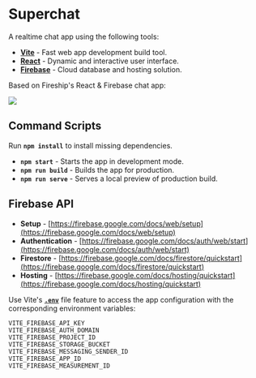 # Superchat

A realtime chat app using the following tools:

* [**Vite**](https://vitejs.dev) - Fast web app development build tool.
* [**React**](https://react.dev) - Dynamic and interactive user interface.
* [**Firebase**](https://firebase.google.com) - Cloud database and hosting solution.

Based on Fireship's React & Firebase chat app:

[![](http://img.youtube.com/vi/zQyrwxMPm88/0.jpg)](https://www.youtube.com/watch?v=zQyrwxMPm88)

## Command Scripts

Run **`npm install`** to install missing dependencies.

* **`npm start`** - Starts the app in development mode.
* **`npm run build`** - Builds the app for production.
* **`npm run serve`** - Serves a local preview of production build.

## Firebase API

* **Setup** - [https://firebase.google.com/docs/web/setup](https://firebase.google.com/docs/web/setup)
* **Authentication** - [https://firebase.google.com/docs/auth/web/start](https://firebase.google.com/docs/auth/web/start)
* **Firestore** - [https://firebase.google.com/docs/firestore/quickstart](https://firebase.google.com/docs/firestore/quickstart)
* **Hosting** - [https://firebase.google.com/docs/hosting/quickstart](https://firebase.google.com/docs/hosting/quickstart)

Use Vite's [**`.env`**](https://vitejs.dev/guide/env-and-mode.html#env-files) file feature to access the app configuration with the corresponding environment variables:

```
VITE_FIREBASE_API_KEY
VITE_FIREBASE_AUTH_DOMAIN
VITE_FIREBASE_PROJECT_ID
VITE_FIREBASE_STORAGE_BUCKET
VITE_FIREBASE_MESSAGING_SENDER_ID
VITE_FIREBASE_APP_ID
VITE_FIREBASE_MEASUREMENT_ID
```

